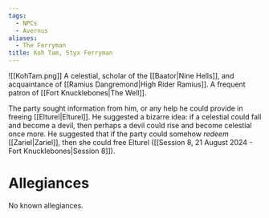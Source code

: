 ```yaml
---
tags:
  - NPCs
  - Avernus
aliases:
  - The Ferryman
title: Koh Tam, Styx Ferryman
---
```

![[KohTam.png]]
A celestial, scholar of the [[Baator|Nine Hells]], and acquaintance of [[Ramius Dangremond|High Rider Ramius]]. A frequent patron of [[Fort Knucklebones|The Well]].

The party sought information from him, or any help he could provide in freeing [[Elturel|Elturel]]. He suggested a bizarre idea: if a celestial could fall and become a devil, then perhaps a devil could rise and become celestial once more. He suggested that if the party could somehow *redeem* [[Zariel|Zariel]], then she could free Elturel ([[Session 8, 21 August 2024 - Fort Knucklebones|Session 8]]).
# Allegiances
No known allegiances.